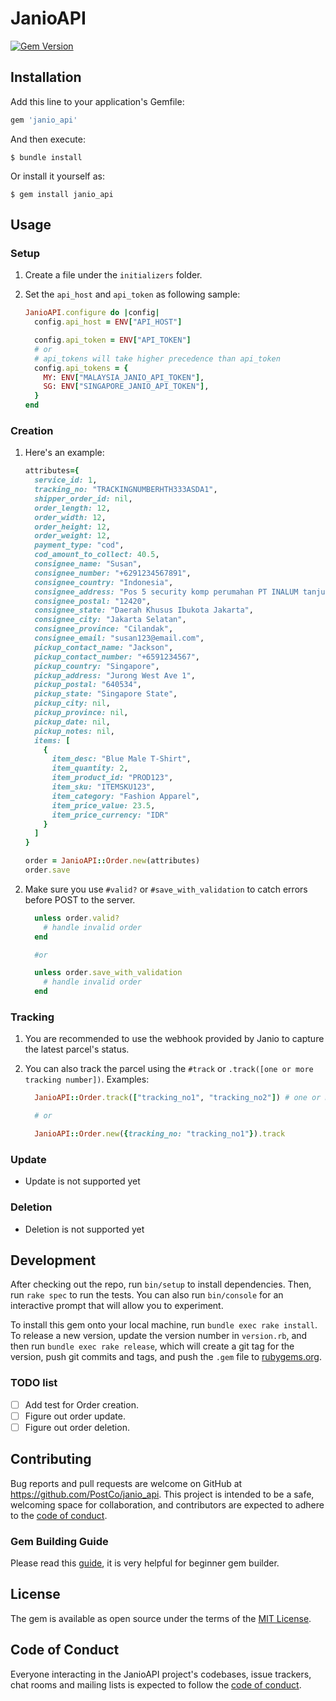 # JanioAPI

[![Gem Version](https://badge.fury.io/rb/janio_api.svg)](https://badge.fury.io/rb/janio_api)

## Installation

Add this line to your application's Gemfile:

```ruby
gem 'janio_api'
```

And then execute:

    $ bundle install

Or install it yourself as:

    $ gem install janio_api

## Usage

### Setup

1. Create a file under the `initializers` folder.
2. Set the `api_host` and `api_token` as following sample:

   ```ruby
   JanioAPI.configure do |config|
     config.api_host = ENV["API_HOST"]

     config.api_token = ENV["API_TOKEN"]
     # or
     # api_tokens will take higher precedence than api_token
     config.api_tokens = {
       MY: ENV["MALAYSIA_JANIO_API_TOKEN"],
       SG: ENV["SINGAPORE_JANIO_API_TOKEN"],
     }
   end
   ```

### Creation

1. Here's an example:

   ```ruby
   attributes={
     service_id: 1,
     tracking_no: "TRACKINGNUMBERHTH333ASDA1",
     shipper_order_id: nil,
     order_length: 12,
     order_width: 12,
     order_height: 12,
     order_weight: 12,
     payment_type: "cod",
     cod_amount_to_collect: 40.5,
     consignee_name: "Susan",
     consignee_number: "+6291234567891",
     consignee_country: "Indonesia",
     consignee_address: "Pos 5 security komp perumahan PT INALUM tanjung gading., Jln berangin.",
     consignee_postal: "12420",
     consignee_state: "Daerah Khusus Ibukota Jakarta",
     consignee_city: "Jakarta Selatan",
     consignee_province: "Cilandak",
     consignee_email: "susan123@email.com",
     pickup_contact_name: "Jackson",
     pickup_contact_number: "+6591234567",
     pickup_country: "Singapore",
     pickup_address: "Jurong West Ave 1",
     pickup_postal: "640534",
     pickup_state: "Singapore State",
     pickup_city: nil,
     pickup_province: nil,
     pickup_date: nil,
     pickup_notes: nil,
     items: [
       {
         item_desc: "Blue Male T-Shirt",
         item_quantity: 2,
         item_product_id: "PROD123",
         item_sku: "ITEMSKU123",
         item_category: "Fashion Apparel",
         item_price_value: 23.5,
         item_price_currency: "IDR"
       }
     ]
   }

   order = JanioAPI::Order.new(attributes)
   order.save
   ```

2. Make sure you use `#valid?` or `#save_with_validation` to catch errors before POST to the server.

   ```ruby
     unless order.valid?
       # handle invalid order
     end

     #or

     unless order.save_with_validation
       # handle invalid order
     end
   ```

### Tracking

1. You are recommended to use the webhook provided by Janio to capture the latest parcel's status.
2. You can also track the parcel using the `#track` or `.track([one or more tracking number])`. Examples:

   ```ruby
     JanioAPI::Order.track(["tracking_no1", "tracking_no2"]) # one or more tracking number

     # or

     JanioAPI::Order.new({tracking_no: "tracking_no1"}).track
   ```

### Update

- Update is not supported yet

### Deletion

- Deletion is not supported yet

## Development

After checking out the repo, run `bin/setup` to install dependencies. Then, run `rake spec` to run the tests. You can also run `bin/console` for an interactive prompt that will allow you to experiment.

To install this gem onto your local machine, run `bundle exec rake install`. To release a new version, update the version number in `version.rb`, and then run `bundle exec rake release`, which will create a git tag for the version, push git commits and tags, and push the `.gem` file to [rubygems.org](https://rubygems.org).

### TODO list

- [ ] Add test for Order creation.
- [ ] Figure out order update.
- [ ] Figure out order deletion.

## Contributing

Bug reports and pull requests are welcome on GitHub at https://github.com/PostCo/janio_api. This project is intended to be a safe, welcoming space for collaboration, and contributors are expected to adhere to the [code of conduct](https://github.com/PostCo/janio_api/blob/master/CODE_OF_CONDUCT.md).

### Gem Building Guide

Please read this [guide](https://bundler.io/guides/creating_gem.html), it is very helpful for beginner gem builder.

## License

The gem is available as open source under the terms of the [MIT License](https://opensource.org/licenses/MIT).

## Code of Conduct

Everyone interacting in the JanioAPI project's codebases, issue trackers, chat rooms and mailing lists is expected to follow the [code of conduct](https://github.com/PostCo/janio_api/blob/master/CODE_OF_CONDUCT.md).
